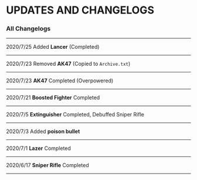 # UPDATES AND CHANGELOGS
### All Changelogs

- - -
2020/7/25 Added **Lancer** (Completed)
- - -
2020/7/23 Removed **AK47** (Copied to `Archive.txt`)
- - -
2020/7/23 **AK47** Completed (Overpowered)
- - -
2020/7/21 **Boosted Fighter** Completed
- - -
2020/7/5 **Extinguisher** Completed, Debuffed Sniper Rifle
- - -
2020/7/3 Added **poison bullet**
- - -
2020/7/1 **Lazer** Completed
- - -
2020/6/17 **Sniper Rifle** Completed
- - -
